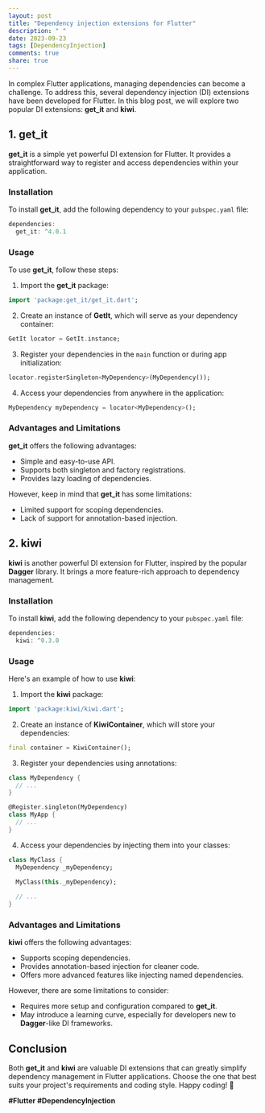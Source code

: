 ```yaml
---
layout: post
title: "Dependency injection extensions for Flutter"
description: " "
date: 2023-09-23
tags: [DependencyInjection]
comments: true
share: true
---
```


In complex Flutter applications, managing dependencies can become a challenge. To address this, several dependency injection (DI) extensions have been developed for Flutter. In this blog post, we will explore two popular DI extensions: **get_it** and **kiwi**.

## 1. get_it

**get_it** is a simple yet powerful DI extension for Flutter. It provides a straightforward way to register and access dependencies within your application.

### Installation

To install **get_it**, add the following dependency to your `pubspec.yaml` file:

```dart
dependencies:
  get_it: ^4.0.1
```

### Usage

To use **get_it**, follow these steps:

1. Import the **get_it** package:
```dart
import 'package:get_it/get_it.dart';
```

2. Create an instance of **GetIt**, which will serve as your dependency container:
```dart
GetIt locator = GetIt.instance;
```

3. Register your dependencies in the `main` function or during app initialization:
```dart
locator.registerSingleton<MyDependency>(MyDependency());
```

4. Access your dependencies from anywhere in the application:
```dart
MyDependency myDependency = locator<MyDependency>();
```

### Advantages and Limitations

**get_it** offers the following advantages:

- Simple and easy-to-use API.
- Supports both singleton and factory registrations.
- Provides lazy loading of dependencies.

However, keep in mind that **get_it** has some limitations:

- Limited support for scoping dependencies.
- Lack of support for annotation-based injection.

## 2. kiwi

**kiwi** is another powerful DI extension for Flutter, inspired by the popular **Dagger** library. It brings a more feature-rich approach to dependency management.

### Installation

To install **kiwi**, add the following dependency to your `pubspec.yaml` file:

```dart
dependencies:
  kiwi: ^0.3.0
```

### Usage

Here's an example of how to use **kiwi**:

1. Import the **kiwi** package:
```dart
import 'package:kiwi/kiwi.dart';
```

2. Create an instance of **KiwiContainer**, which will store your dependencies:
```dart
final container = KiwiContainer();
```

3. Register your dependencies using annotations:
```dart
class MyDependency {
  // ...
}

@Register.singleton(MyDependency)
class MyApp {
  // ...
}
```

4. Access your dependencies by injecting them into your classes:
```dart
class MyClass {
  MyDependency _myDependency;

  MyClass(this._myDependency);
  
  // ...
}
```

### Advantages and Limitations

**kiwi** offers the following advantages:

- Supports scoping dependencies.
- Provides annotation-based injection for cleaner code.
- Offers more advanced features like injecting named dependencies.

However, there are some limitations to consider:

- Requires more setup and configuration compared to **get_it**.
- May introduce a learning curve, especially for developers new to **Dagger**-like DI frameworks.

## Conclusion

Both **get_it** and **kiwi** are valuable DI extensions that can greatly simplify dependency management in Flutter applications. Choose the one that best suits your project's requirements and coding style. Happy coding! 🚀

**#Flutter #DependencyInjection**